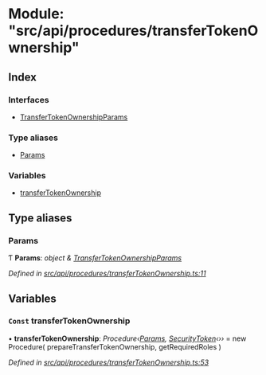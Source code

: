 # Module: "src/api/procedures/transferTokenOwnership"

## Index

### Interfaces

* [TransferTokenOwnershipParams](../interfaces/_src_api_procedures_transfertokenownership_.transfertokenownershipparams.md)

### Type aliases

* [Params](_src_api_procedures_transfertokenownership_.md#params)

### Variables

* [transferTokenOwnership](_src_api_procedures_transfertokenownership_.md#const-transfertokenownership)

## Type aliases

###  Params

Ƭ **Params**: *object & [TransferTokenOwnershipParams](../interfaces/_src_api_procedures_transfertokenownership_.transfertokenownershipparams.md)*

*Defined in [src/api/procedures/transferTokenOwnership.ts:11](https://github.com/PolymathNetwork/polymesh-sdk/blob/2aa4a44/src/api/procedures/transferTokenOwnership.ts#L11)*

## Variables

### `Const` transferTokenOwnership

• **transferTokenOwnership**: *Procedure‹[Params](_src_api_procedures_transfertokenownership_.md#params), [SecurityToken](../classes/_src_api_entities_securitytoken_index_.securitytoken.md)‹››* = new Procedure(
  prepareTransferTokenOwnership,
  getRequiredRoles
)

*Defined in [src/api/procedures/transferTokenOwnership.ts:53](https://github.com/PolymathNetwork/polymesh-sdk/blob/2aa4a44/src/api/procedures/transferTokenOwnership.ts#L53)*
